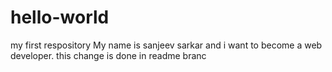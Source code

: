 # hello-world
my first respository
My name is sanjeev sarkar and i want to become a web developer.
this change is done in readme branc
